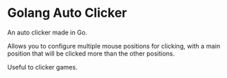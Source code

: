 # Golang Auto Clicker

An auto clicker made in Go.

Allows you to configure multiple mouse positions for clicking, with a
main position that will be clicked more than the other positions.

Useful to clicker games.
